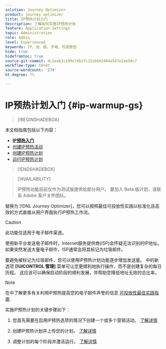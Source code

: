 ```yaml
---
solution: Journey Optimizer
product: journey optimizer
title: IP预热计划入门
description: 了解如何实施IP预热计划
feature: Application Settings
topic: Administration
role: Admin
level: Experienced
keywords: IP、池、组、子域、可投放性
hide: true
hidefromtoc: true
source-git-commit: dc1eeb3c199e7db2fc152b682404a547e2ae56c7
workflow-type: tm+mt
source-wordcount: '279'
ht-degree: 7%

---
```


# IP预热计划入门 {#ip-warmup-gs}

<!--
>[!CONTEXTUALHELP]
>id="ajo_admin_ip_warmup_plan"
>title="Define your IP warmup plan"
>abstract="You can perform IP warmup workflows directly from the Journey Optimizer interface in a standardized and efficient way that follows the best practices for optimal deliverability."
-->

>[!BEGINSHADEBOX]

本文档指南包括以下内容：

* **[IP预热入门](ip-warmup-gs.md)**
* [创建IP预热活动](ip-warmup-campaign.md)
* [创建IP预热计划](ip-warmup-plan.md)
* [运行IP预热计划](ip-warmup-running.md)

>[!ENDSHADEBOX]

>[!AVAILABILITY]
>
>IP预热功能目前仅作为测试版提供给部分用户。 要加入 Beta 版计划，请联系 Adobe 客户关怀团队。

替换为 [!DNL Journey Optimizer]，您可以按照最佳可投放性实践以标准化且高效的方式直接从用户界面执行IP预热工作流。

>[!CAUTION]
>
>此功能仅适用于电子邮件渠道。

使用新平台发送电子邮件时，Internet服务提供商(ISP)会怀疑无法识别的IP地址。 如果突然发送大量电子邮件，ISP通常会将其标记为垃圾邮件。

要避免被标记为垃圾邮件，您可以使用IP预热计划功能逐步增加发送量。 中的新选项 **[!UICONTROL 管理]** 菜单可让您更顺利地执行操作，而不是创建复杂的每日历程。 这应该可以确保启动阶段的顺利发展，并帮助您降低地址无效的总比率。

>[!NOTE]
>
>在中了解更多有关利用IP预热提高您的电子邮件声誉的信息 [可投放性最佳实践指南](https://experienceleague.adobe.com/docs/deliverability-learn/deliverability-best-practice-guide/additional-resources/generic-resources/increase-reputation-with-ip-warming.html).

<!--
Benefits

* Standardization on Campaign which will be easy for practitioners too > why?

* No more pain of creating queries, audiences and testing those as system will create the audiences. 

* Ease of excluding domains and changing the plan with help of simple toggles to exclude OR by editing numbers inline or create new phases or reupload plan if drastic change. No more pain of editing audience definitions, journey conditions

* There is an expectation that with this, it will ease around 30% of effort and will be much better experience for consultant/partner/practitioner - right from planning to execution to reporting
-->

实施IP预热计划的关键步骤如下：

1. 您首先需要在启用IP预热选项的情况下创建一个或多个营销活动。 [了解详情](ip-warmup-campaign.md) <!--this is usually done by a marketer persona??)-->

1. 创建IP预热计划并上传您的计划。 [了解详情](ip-warmup-plan.md) <!--this is usually done by a deliverability consultant??-->

1. 调整计划的每个阶段并激活运行。 [了解详情](ip-warmup-running.md)
